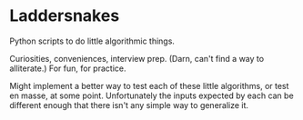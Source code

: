 # Laddersnakes
Python scripts to do little algorithmic things.

Curiosities, conveniences, interview prep. (Darn, can't find a way to alliterate.) For fun, for practice.

Might implement a better way to test each of these little algorithms, or test en masse, at some point.
Unfortunately the inputs expected by each can be different enough that there isn't any simple way to generalize it.
